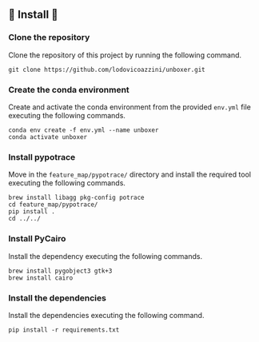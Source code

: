 ## 📲 Install 📲

### Clone the repository

Clone the repository of this project by running the following command.

```commandline
git clone https://github.com/lodovicoazzini/unboxer.git
```

### Create the conda environment

Create and activate the conda environment from the provided `env.yml` file executing the following commands.

```commandline
conda env create -f env.yml --name unboxer
conda activate unboxer
```

### Install pypotrace

Move in the `feature_map/pypotrace/` directory and install the required tool executing the following commands.

```commandline
brew install libagg pkg-config potrace
cd feature_map/pypotrace/
pip install .
cd ../../
```

### Install PyCairo

Install the dependency executing the following commands.

```commandline
brew install pygobject3 gtk+3
brew install cairo
```

### Install the dependencies

Install the dependencies executing the following command.

```commandline
pip install -r requirements.txt 
```